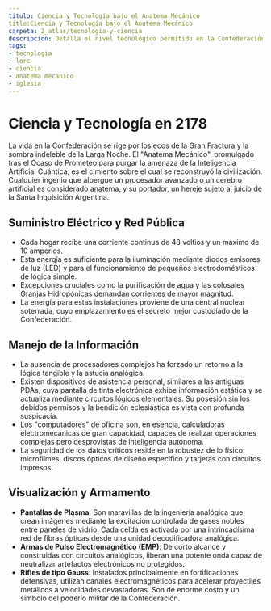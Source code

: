 ```yaml
---
titulo: Ciencia y Tecnología bajo el Anatema Mecánico
title:Ciencia y Tecnología bajo el Anatema Mecánico
carpeta: 2_atlas/tecnologia-y-ciencia
descripcion: Detalla el nivel tecnológico permitido en la Confederación Argentina, las restricciones impuestas por el 'Anatema Mecánico' y las soluciones analógicas desarrolladas.
tags:
- tecnologia
- lore
- ciencia
- anatema mecanico
- iglesia
---
```


# Ciencia y Tecnología en 2178

La vida en la Confederación se rige por los ecos de la Gran Fractura y la sombra indeleble de la Larga Noche. El "Anatema Mecánico", promulgado tras el Ocaso de Prometeo para purgar la amenaza de la Inteligencia Artificial Cuántica, es el cimiento sobre el cual se reconstruyó la civilización. Cualquier ingenio que albergue un procesador avanzado o un cerebro artificial es considerado anatema, y su portador, un hereje sujeto al juicio de la Santa Inquisición Argentina.

## Suministro Eléctrico y Red Pública

- Cada hogar recibe una corriente continua de 48 voltios y un máximo de 10 amperios.
- Esta energía es suficiente para la iluminación mediante diodos emisores de luz (LED) y para el funcionamiento de pequeños electrodomésticos de lógica simple.
- Excepciones cruciales como la purificación de agua y las colosales Granjas Hidropónicas demandan corrientes de mayor magnitud.
- La energía para estas instalaciones proviene de una central nuclear soterrada, cuyo emplazamiento es el secreto mejor custodiado de la Confederación.

## Manejo de la Información

- La ausencia de procesadores complejos ha forzado un retorno a la lógica tangible y la astucia analógica.
- Existen dispositivos de asistencia personal, similares a las antiguas PDAs, cuya pantalla de tinta electrónica exhibe información estática y se actualiza mediante circuitos lógicos elementales. Su posesión sin los debidos permisos y la bendición eclesiástica es vista con profunda suspicacia.
- Los "computadores" de oficina son, en esencia, calculadoras electromecánicas de gran capacidad, capaces de realizar operaciones complejas pero desprovistas de inteligencia autónoma.
- La seguridad de los datos críticos reside en la robustez de lo físico: microfilmes, discos ópticos de diseño específico y tarjetas con circuitos impresos.

## Visualización y Armamento

- **Pantallas de Plasma**: Son maravillas de la ingeniería analógica que crean imágenes mediante la excitación controlada de gases nobles entre paneles de vidrio. Cada celda es activada por una intrincadísima red de fibras ópticas desde una unidad decodificadora analógica.
- **Armas de Pulso Electromagnético (EMP)**: De corto alcance y construidas con circuitos analógicos, liberan una potente onda capaz de neutralizar artefactos electrónicos no protegidos.
- **Rifles de tipo Gauss**: Instalados principalmente en fortificaciones defensivas, utilizan canales electromagnéticos para acelerar proyectiles metálicos a velocidades devastadoras. Son de enorme costo y un símbolo del poderío militar de la Confederación.
